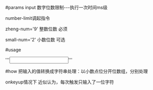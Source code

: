 #params
input 数字位数限制---执行一次时间ms级

number-limit调起指令

zheng-num='9' 整数位数 必须

small-num='2' 小数位数 可选

#usage

'''<input number-limit zheng-num='9' small-num='2' ng-model="num"/>'''

#how
把输入的值转换成字符串处理：以小数点位分开位数组，分别处理

onkeyup情况下 近似认为，每次触发只输入了一位字符